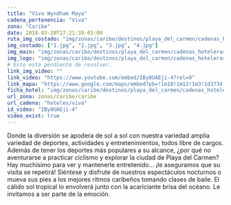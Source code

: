 ```yaml
---
title: "Viva Wyndham Maya"
cadena_pertenencia: "Viva"
zona: "Caribe"
date: 2018-03-20T17:21:39-03:00
ruta_img_costado: "img/zonas/caribe/destinos/playa_del_carmen/cadenas_hoteleras/viva/viva_maya/imagenes_hotel/"
img_costado: ["1.jpg", "2.jpg", "3.jpg", "4.jpg"]
img_main: "img/zonas/caribe/destinos/playa_del_carmen/cadenas_hoteleras/viva/viva_maya/viva_maya.jpg"
img_logo: "img/zonas/caribe/destinos/playa_del_carmen/cadenas_hoteleras/viva/viva_maya/logo_hotel/logo_viva_maya.jpg"
# Esto esta pendiente de resolver.
link_img_video: ""
link_video: "https://www.youtube.com/embed/IBy0UAEji-4?rel=0"
link_mapa: "https://www.google.com/maps/embed?pb=!1m18!1m12!1m3!1d3734.559414069247!2d-87.09077178507442!3d20.606042686228832!2m3!1f0!2f0!3f0!3m2!1i1024!2i768!4f13.1!3m3!1m2!1s0x8f4e43232982a7df%3A0x6c6d10682ae3e0ab!2sViva+Wyndham+Maya!5e0!3m2!1ses!2scl!4v1521638919995"
ficha_hotel: "img/zonas/caribe/destinos/playa_del_carmen/cadenas_hoteleras/viva/viva_maya/viva_maya.pdf"
url_zona: zonas/caribe/caribe
url_cadena: "hoteles/viva"
id_video: "IBy0UAEji-4"
video_exist: true
---
```

Donde la diversión se apodera de sol a sol con nuestra variedad amplia variedad de deportes, actividades y entretenimientos, todos libre de cargos. Además de tener los deportes más populares a su alcance, ¿por qué no aventurarse a practicar ciclismo y explorar la ciudad de Playa del Carmen? Hay muchísimo para ver y mantenerle entretenido… ¡le aseguramos que su visita se repetirá! Siéntese y disfrute de nuestros espectáculos nocturnos o mueva sus pies a los mejores ritmos caribeños tomando clases de baile. El cálido sol tropical lo envolverá junto con la acariciante brisa del océano. Le invitamos a ser parte de la emoción.
